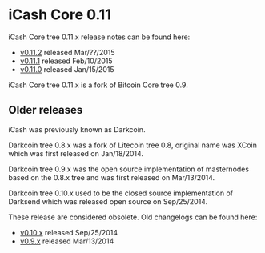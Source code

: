 iCash Core 0.11
==================

iCash Core tree 0.11.x release notes can be found here:

- [v0.11.2](release-notes/icash/release-notes-0.11.2.md) released Mar/??/2015
- [v0.11.1](release-notes/icash/release-notes-0.11.1.md) released Feb/10/2015
- [v0.11.0](release-notes/icash/release-notes-0.11.0.md) released Jan/15/2015

iCash Core tree 0.11.x is a fork of Bitcoin Core tree 0.9.


Older releases
--------------

iCash was previously known as Darkcoin.

Darkcoin tree 0.8.x was a fork of Litecoin tree 0.8, original name was XCoin
which was first released on Jan/18/2014.

Darkcoin tree 0.9.x was the open source implementation of masternodes based on
the 0.8.x tree and was first released on Mar/13/2014.

Darkcoin tree 0.10.x used to be the closed source implementation of Darksend
which was released open source on Sep/25/2014.

These release are considered obsolete. Old changelogs can be found here:

- [v0.10.x](release-notes/icash/release-notes-0.10.0.md) released Sep/25/2014
- [v0.9.x](release-notes/icash/release-notes-0.9.0.md) released Mar/13/2014
